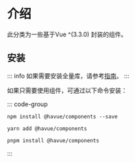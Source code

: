 # 介绍

此分类为一些基于Vue ^(3.3.0) 封装的组件。

## 安装

::: info
如果需要安装全量库，请参考[指南](/zh/guide/)。
:::

如果只需要使用组件，可通过以下命令安装：

::: code-group

```shell [npm]
npm install @havue/components --save
```

```shell [yarn]
yarn add @havue/components
```

```shell [pnpm]
pnpm install @havue/components
```

:::
